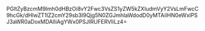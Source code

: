PGltZyBzcmM9Imh0dHBzOi8vY2Fwc3VsZS1yZW5kZXIudmVyY2VsLmFwcC9hcGk/dHlwZT1lZ2cmY29sb3I9Qjg5N0ZGJmhlaWdodD0yMTAiIHN0eWxlPSJ3aWR0aDoxMDAlIiAgYWx0PSJIRUFERVIiLz4=